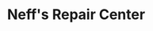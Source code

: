 ---
title: "Neff's Repair Center"
url: /new-martinsville/neffs-repair-center/
shop: Autowerkstatt
---